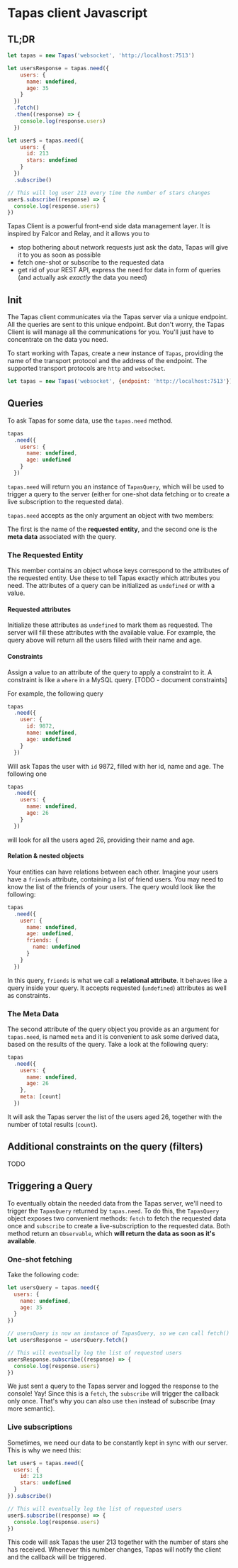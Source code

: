 # Tapas client Javascript

## TL;DR

```js
let tapas = new Tapas('websocket', 'http://localhost:7513')

let usersResponse = tapas.need({
    users: {
      name: undefined,
      age: 35
    }
  })
  .fetch()
  .then((response) => {
    console.log(response.users)
  })

let user$ = tapas.need({
    users: {
      id: 213
      stars: undefined
    }
  })
  .subscribe()

// This will log user 213 every time the number of stars changes
user$.subscribe((response) => {
  console.log(response.users)
})
```

Tapas Client is a powerful front-end side data management layer. It is inspired by Falcor and Relay, and it allows you to

* stop bothering about network requests just ask the data, Tapas will give it to you as soon as possible
* fetch one-shot or subscribe to the requested data
* get rid of your REST API, express the need for data in form of queries (and actually ask _exactly_ the data you need)


## Init

The Tapas client communicates via the Tapas server via a unique endpoint.
All the queries are sent to this unique endpoint. But don't worry, the Tapas
Client is will manage all the communications for you. You'll just have to
concentrate on the data you need.

To start working with Tapas, create a new instance of `Tapas`, providing the
name of the transport protocol and the address of the endpoint. The supported
transport protocols are `http` and `websocket`. 

```js
let tapas = new Tapas('websocket', {endpoint: 'http://localhost:7513'})
```

## Queries

To ask Tapas for some data, use the `tapas.need` method. 

```js
tapas
  .need({
    users: {
      name: undefined,
      age: undefined
    }
  })
```

`tapas.need` will return you an instance of `TapasQuery`, which will be used to trigger a query to the server (either for one-shot data fetching or to create a live subscription to the requested data).

`tapas.need` accepts as the only argument an object with two members:

The first is the name of the **requested entity**, and the second one is the **meta data** associated with the query.

### The Requested Entity

This member contains an object whose keys correspond to the attributes of the requested entity. Use these to tell Tapas exactly which attributes you need. The attributes of a query can be initialized as `undefined` or with a value.

#### Requested attributes

Initialize these attributes as `undefined` to mark them as requested. The server will fill these attributes with the available value. For example, the query above will return all the users filled with their name and age.

#### Constraints

Assign a value to an attribute of the query to apply a constraint to it. A constraint is like a `where` in a MySQL query. [TODO - document constraints]

For example, the following query

```js
tapas
  .need({
    user: {
      id: 9872,
      name: undefined,
      age: undefined
    }
  })
```

Will ask Tapas the user with `id` 9872, filled with her id, name and age. The following one

```js
tapas
  .need({
    users: {
      name: undefined,
      age: 26
    }
  })
```

will look for all the users aged 26, providing their name and age.

#### Relation & nested objects

Your entities can have relations between each other. Imagine your users have a `friends` attribute, containing a list of friend users. You may need to know the list of the friends of your users. The query would look like the following:

```js
tapas
  .need({
    user: {
      name: undefined,
      age: undefined,
      friends: {
        name: undefined
      }
    }
  })
```

In this query, `friends` is what we call a **relational attribute**. It behaves like a query inside your query. It accepts requested (`undefined`) attributes as well as constraints.

### The Meta Data

The second attribute of the query object you provide as an argument for `tapas.need`, is named `meta` and it is convenient to ask some derived data, based on the results of the query. Take a look at the following query:

```js
tapas
  .need({
    users: {
      name: undefined,
      age: 26
    },
    meta: [count]
  })
```

It will ask the Tapas server the list of the users aged 26, together with the number of total results (`count`).

## Additional constraints on the query (filters)
TODO

## Triggering a Query

To eventually obtain the needed data from the Tapas server, we'll need to trigger the `TapasQuery` returned by `tapas.need`. To do this, the `TapasQuery` object exposes two convenient methods: `fetch` to fetch the requested data once and `subscribe` to create a live-subscription to the requested data. Both method return an `Observable`, which **will return the data as soon as it's available**.

### One-shot fetching

Take the following code:

```js
let usersQuery = tapas.need({
  users: {
    name: undefined,
    age: 35
  }
})

// usersQuery is now an instance of TapasQuery, so we can call fetch() on it.
let usersResponse = usersQuery.fetch()

// This will eventually log the list of requested users
usersResponse.subscribe((response) => {
  console.log(response.users)
})
```

We just sent a query to the Tapas server and logged the response to the console! Yay!
Since this is a `fetch`, the `subscribe` will trigger the callback only once. That's why you can also use `then` instead of subscribe (may more semantic).

### Live subscriptions

Sometimes, we need our data to be constantly kept in sync with our server. This is why we need this:

```js
let user$ = tapas.need({
  users: {
    id: 213
    stars: undefined
  }
}).subscribe()

// This will eventually log the list of requested users
user$.subscribe((response) => {
  console.log(response.users)
})
```

This code will ask Tapas the user 213 together with the number of stars she has received. Whenever this number changes, Tapas will notify the client and the callback will be triggered.
